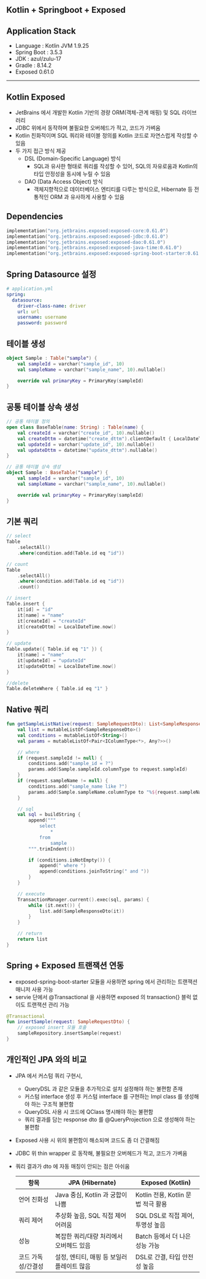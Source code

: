 ## Kotlin + Springboot + Exposed

## Application Stack
* Language : Kotlin JVM 1.9.25
* Spring Boot : 3.5.3
* JDK : azul/zulu-17
* Gradle : 8.14.2
* Exposed 0.61.0

---

## Kotlin Exposed
- JetBrains 에서 개발한 Kotlin 기반의 경량 ORM(객체-관계 매핑) 및 SQL 라이브러리
- JDBC 위에서 동작하며 불필요한 오버헤드가 적고, 코드가 가벼움
- Kotlin 친화적이며 SQL 쿼리와 테이블 정의를 Kotlin 코드로 자연스럽게 작성할 수 있음
- 두 가지 접근 방식 제공
  - DSL (Domain-Specific Language) 방식
    - SQL과 유사한 형태로 쿼리를 작성할 수 있어, SQL의 자유로움과 Kotlin의 타입 안정성을 동시에 누릴 수 있음
  - DAO (Data Access Object) 방식
    - 객체지향적으로 데이터베이스 엔티티를 다루는 방식으로, Hibernate 등 전통적인 ORM 과 유사하게 사용할 수 있음

## Dependencies
```kotlin
implementation("org.jetbrains.exposed:exposed-core:0.61.0")
implementation("org.jetbrains.exposed:exposed-jdbc:0.61.0")
implementation("org.jetbrains.exposed:exposed-dao:0.61.0")
implementation("org.jetbrains.exposed:exposed-java-time:0.61.0")
implementation("org.jetbrains.exposed:exposed-spring-boot-starter:0.61.0")
```

## Spring Datasource 설정
```yaml
# application.yml
spring:
  datasource:
    driver-class-name: driver
    url: url
    username: username
    password: password
```

## 테이블 생성
```kotlin
object Sample : Table("sample") {
    val sampleId = varchar("sample_id", 10)
    val sampleName = varchar("sample_name", 10).nullable()

    override val primaryKey = PrimaryKey(sampleId)
}
```

## 공통 테이블 상속 생성
```kotlin
// 공통 테이블 정의
open class BaseTable(name: String) : Table(name) {
    val createId = varchar("create_id", 10).nullable()
    val createDttm = datetime("create_dttm").clientDefault { LocalDateTime.now() }
    val updateId = varchar("update_id", 10).nullable()
    val updateDttm = datetime("update_dttm").nullable()
}

// 공통 테이블 상속 생성
object Sample : BaseTable("sample") {
    val sampleId = varchar("sample_id", 10)
    val sampleName = varchar("sample_name", 10).nullable()

    override val primaryKey = PrimaryKey(sampleId)
}
```

## 기본 쿼리
```kotlin
// select
Table
    .selectAll()
    .where(condition.add(Table.id eq "id"))

// count
Table
    .selectAll()
    .where(condition.add(Table.id eq "id"))
    .count()

// insert
Table.insert {
    it[id] = "id"
    it[name] = "name"
    it[createId] = "createId"
    it[createDttm] = LocalDateTime.now()
}

// update
Table.update({ Table.id eq "1" }) {
    it[name] = "name"
    it[updateId] = "updateId"
    it[updateDttm] = LocalDateTime.now()
}

//delete
Table.deleteWhere { Table.id eq "1" }
```

## Native 쿼리
```kotlin
fun getSampleListNative(request: SampleRequestDto): List<SampleResponseDto> {
    val list = mutableListOf<SampleResponseDto>()
    val conditions = mutableListOf<String>()
    val params = mutableListOf<Pair<IColumnType<*>, Any?>>()

    // where
    if (request.sampleId != null) {
        conditions.add("sample_id = ?")
        params.add(Sample.sampleId.columnType to request.sampleId)
    }
    if (request.sampleName != null) {
        conditions.add("sample_name like ?")
        params.add(Sample.sampleName.columnType to "%${request.sampleName}%")
    }

    // sql
    val sql = buildString {
        append("""
            select
                *
            from
                sample
        """.trimIndent())

        if (conditions.isNotEmpty()) {
            append(" where ")
            append(conditions.joinToString(" and "))
        }
    }

    // execute
    TransactionManager.current().exec(sql, params) {
        while (it.next()) {
            list.add(SampleResponseDto(it))
        }
    }

    // return
    return list
}
```

## Spring + Exposed 트랜잭션 연동
- exposed-spring-boot-starter 모듈을 사용하면 spring 에서 관리하는 트랜잭션 매니저 사용 가능
- servie 단에서 @Transactional 을 사용하면 exposed 의 transaction{} 블럭 없이도 트랜잭션 관리 가능
```kotlin
@Transactional
fun insertSample(request: SampleRequestDto) {
    // exposed insert 모듈 호출
    sampleRepository.insertSample(request)
}
```

## 개인적인 JPA 와의 비교
- JPA 에서 커스텀 쿼리 구현시,
  - QueryDSL 과 같은 모듈을 추가적으로 설치 설정해야 하는 불편함 존재
  - 커스텀 interface 생성 후 커스텀 interface 를 구현하는 Impl class 를 생성해야 하는 구조적 불편함
  - QueryDSL 사용 시 코드에 QClass 명시해야 하는 불편함
  - 쿼리 결과를 담는 response dto 를 @QueryProjection 으로 생성해야 하는 불편함
- Exposed 사용 시 위의 불편함이 해소되며 코드도 좀 더 간결해짐
- JDBC 위 thin wrapper 로 동작해, 불필요한 오버헤드가 적고, 코드가 가벼움
- 쿼리 결과가 dto 에 자동 매칭이 안되는 점은 아쉬움

  | 항목     | JPA (Hibernate)          | Exposed (Kotlin)           |
  |--------|--------------------------|----------------------------|
  | 언어 친화성 | Java 중심, Kotlin 과 궁합이 나쁨 | Kotlin 전용, Kotlin 문법 적극 활용 |
  | 쿼리 제어 | 추상화 높음, SQL 직접 제어 어려움    | SQL DSL로 직접 제어, 투명성 높음 |
  | 성능 | 복잡한 쿼리/대량 처리에서 오버헤드 있음   | Batch 등에서 더 나은 성능 가능 |
  | 코드 가독성/간결성 | 설정, 엔티티, 매핑 등 보일러플레이트 많음 | DSL로 간결, 타입 안전성 높음 |
